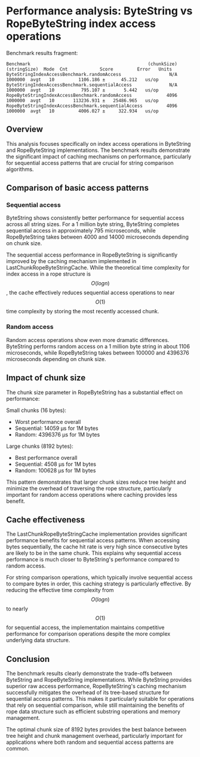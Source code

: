 # Performance analysis: ByteString vs RopeByteString index access operations

Benchmark results fragment:
```
Benchmark                                            (chunkSize)  (stringSize)  Mode  Cnt            Score         Error   Units
ByteStringIndexAccessBenchmark.randomAccess                  N/A       1000000  avgt   10         1106.186 ±      45.212   us/op
ByteStringIndexAccessBenchmark.sequentialAccess              N/A       1000000  avgt   10          795.107 ±       5.442   us/op
RopeByteStringIndexAccessBenchmark.randomAccess             4096       1000000  avgt   10       113236.931 ±   25486.965   us/op
RopeByteStringIndexAccessBenchmark.sequentialAccess         4096       1000000  avgt   10         4006.027 ±     322.934   us/op
```

## Overview
This analysis focuses specifically on index access operations in ByteString and RopeByteString implementations. The benchmark results demonstrate the significant impact of caching mechanisms on performance, particularly for sequential access patterns that are crucial for string comparison algorithms.

## Comparison of basic access patterns

### Sequential access
ByteString shows consistently better performance for sequential access across all string sizes. For a 1 million byte string, ByteString completes sequential access in approximately 795 microseconds, while RopeByteString takes between 4000 and 14000 microseconds depending on chunk size.

The sequential access performance in RopeByteString is significantly improved by the caching mechanism implemented in LastChunkRopeByteStringCache. While the theoretical time complexity for index access in a rope structure is $$O(log n)$$, the cache effectively reduces sequential access operations to near $$O(1)$$ time complexity by storing the most recently accessed chunk.

### Random access
Random access operations show even more dramatic differences. ByteString performs random access on a 1 million byte string in about 1106 microseconds, while RopeByteString takes between 100000 and 4396376 microseconds depending on chunk size.

## Impact of chunk size

The chunk size parameter in RopeByteString has a substantial effect on performance:

Small chunks (16 bytes):
- Worst performance overall
- Sequential: 14059 μs for 1M bytes
- Random: 4396376 μs for 1M bytes

Large chunks (8192 bytes):
- Best performance overall
- Sequential: 4508 μs for 1M bytes
- Random: 100628 μs for 1M bytes

This pattern demonstrates that larger chunk sizes reduce tree height and minimize the overhead of traversing the rope structure, particularly important for random access operations where caching provides less benefit.

## Cache effectiveness

The LastChunkRopeByteStringCache implementation provides significant performance benefits for sequential access patterns. When accessing bytes sequentially, the cache hit rate is very high since consecutive bytes are likely to be in the same chunk. This explains why sequential access performance is much closer to ByteString's performance compared to random access.

For string comparison operations, which typically involve sequential access to compare bytes in order, this caching strategy is particularly effective. By reducing the effective time complexity from $$O(log n)$$ to nearly $$O(1)$$ for sequential access, the implementation maintains competitive performance for comparison operations despite the more complex underlying data structure.

## Conclusion

The benchmark results clearly demonstrate the trade-offs between ByteString and RopeByteString implementations. While ByteString provides superior raw access performance, RopeByteString's caching mechanism successfully mitigates the overhead of its tree-based structure for sequential access patterns. This makes it particularly suitable for operations that rely on sequential comparison, while still maintaining the benefits of rope data structure such as efficient substring operations and memory management.

The optimal chunk size of 8192 bytes provides the best balance between tree height and chunk management overhead, particularly important for applications where both random and sequential access patterns are common.
